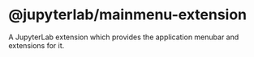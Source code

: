 # @jupyterlab/mainmenu-extension

A JupyterLab extension which provides the application menubar and extensions for it.
